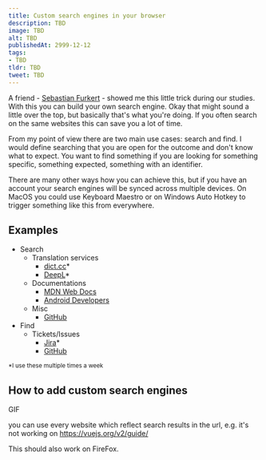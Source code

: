 ```yaml
---
title: Custom search engines in your browser
description: TBD
image: TBD
alt: TBD
publishedAt: 2999-12-12
tags:
- TBD
tldr: TBD
tweet: TBD
---
```


A friend - [Sebastian Furkert](https://www.linkedin.com/in/sebastian-furkert/) - showed me this little trick during our studies. With this you can build your own search engine. Okay that might sound a little over the top, but basically that's what you're doing. If you often search on the same websites this can save you a lot of time. 

From my point of view there are two main use cases: search and find. I would define searching that you are open for the outcome and don't know what to expect. You want to find something if you are looking for something specific, something expected, something with an identifier.

There are many other ways how you can achieve this, but if you have an account your search engines will be synced across multiple devices. On MacOS you could use Keyboard Maestro or on Windows Auto Hotkey to trigger something like this from everywhere.

## Examples

- Search
  - Translation services
    - [dict.cc](https://www.dict.cc/)*
    - [DeepL](https://www.deepl.com/)*
  - Documentations
    - [MDN Web Docs](https://developer.mozilla.org/en-US/)
    - [Android Developers](https://developer.android.com/)
  - Misc
    - [GitHub](https://github.com/)
- Find
  - Tickets/Issues
    - [Jira](https://www.atlassian.com/de/software/jira)*
    - [GitHub](https://github.com/)

<small>*I use these multiple times a week</small>

## How to add custom search engines

GIF

you can use every website which reflect search results in the url, e.g. it's not working on https://vuejs.org/v2/guide/

This should also work on FireFox.
